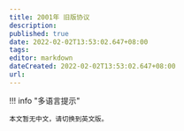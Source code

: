 ```yaml
---
title: 2001年 旧版协议
description:
published: true
date: 2022-02-02T13:53:02.647+08:00
tags:
editor: markdown
dateCreated: 2022-02-02T13:53:02.647+08:00
url: 
---
```


!!! info "多语言提示"

    本文暂无中文，请切换到英文版。
